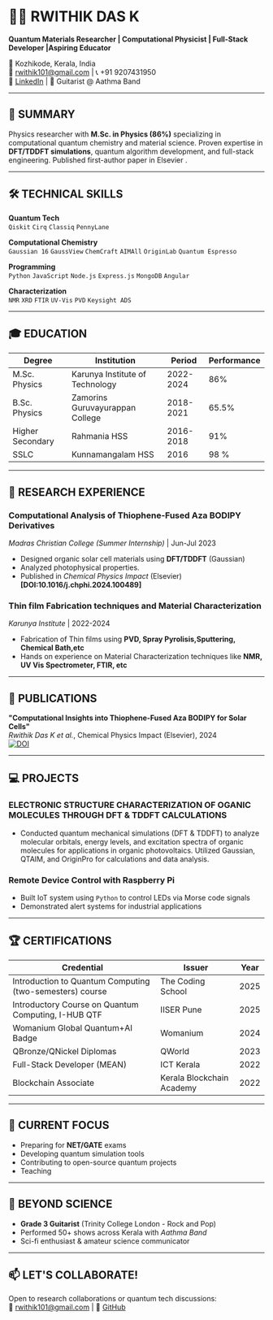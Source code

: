 # 👨🔬 RWITHIK DAS K  
**Quantum Materials Researcher | Computational Physicist | Full-Stack Developer |Aspiring Educator**

📍 Kozhikode, Kerala, India  
📧 rwithik101@gmail.com | 📞 +91 9207431950  
🔗 [LinkedIn](https://linkedin.com/in/rwithik-das-k-3a56b8235/) | 🎸 Guitarist @ Aathma Band  

---

## 🚀 SUMMARY  
Physics researcher with **M.Sc. in Physics (86%)** specializing in computational quantum chemistry and material science. Proven expertise in **DFT/TDDFT simulations**, quantum algorithm development, and full-stack engineering. Published first-author paper in Elsevier . 

---

## 🛠️ TECHNICAL SKILLS  
**Quantum Tech**  
`Qiskit`  `Cirq` `Classiq` `PennyLane`

**Computational Chemistry**  
`Gaussian 16` `GaussView` `ChemCraft` `AIMAll` `OriginLab` `Quantum Espresso`

**Programming**  
`Python` `JavaScript` `Node.js` `Express.js` `MongoDB` `Angular`  

**Characterization**  
`NMR` `XRD` `FTIR` `UV-Vis` `PVD` `Keysight ADS`  

---

## 🎓 EDUCATION  
| **Degree** | **Institution** | **Period** | **Performance** |
|------------|-----------------|------------|-----------------|
| M.Sc. Physics | Karunya Institute of Technology | 2022-2024 | 86% |
| B.Sc. Physics | Zamorins Guruvayurappan College | 2018-2021 | 65.5% |
| Higher Secondary | Rahmania HSS | 2016-2018 | 91% |
| SSLC |Kunnamangalam HSS | 2016| 98 % | 

---

## 🔬 RESEARCH EXPERIENCE  
### **Computational Analysis of Thiophene-Fused Aza BODIPY Derivatives**  
*Madras Christian College (Summer Internship)* | Jun-Jul 2023  
- Designed organic solar cell materials using **DFT/TDDFT** (Gaussian)  
- Analyzed photophysical properties.  
- Published in *Chemical Physics Impact* (Elsevier) **[DOI:10.1016/j.chphi.2024.100489]**  

### **Thin film Fabrication techniques and Material Characterization**  
*Karunya Institute* | 2022-2024  
- Fabrication of Thin films using **PVD, Spray Pyrolisis,Sputtering, Chemical Bath,etc**  
- Hands on experience on Material Characterization techniques like **NMR, UV Vis Spectrometer, FTIR, etc** 

---

## 📜 PUBLICATIONS  
**"Computational Insights into Thiophene-Fused Aza BODIPY for Solar Cells"**  
*Rwithik Das K et al.*, Chemical Physics Impact (Elsevier), 2024  
[![DOI](https://img.shields.io/badge/DOI-10.1016%2Fj.chphi.2024.100489-blue)](https://doi.org/10.1016/j.chphi.2024.100489)  

---

## 💻 PROJECTS  

### **ELECTRONIC STRUCTURE CHARACTERIZATION OF OGANIC MOLECULES THROUGH DFT & TDDFT CALCULATIONS**  
- Conducted quantum mechanical simulations (DFT & TDDFT) to analyze molecular orbitals, energy levels, and excitation spectra of organic molecules for applications in organic photovoltaics. Utilized Gaussian, QTAIM, and OriginPro for calculations and data analysis.
  
### **Remote Device Control with Raspberry Pi**  
- Built IoT system using `Python` to control LEDs via Morse code signals  
- Demonstrated alert systems for industrial applications  

---

## 🏆 CERTIFICATIONS  
| **Credential** | **Issuer** | Year |
|----------------|------------|------|
| Introduction to Quantum Computing (two-semesters) course | The Coding School | 2025 |
| Introductory Course on Quantum Computing, I-HUB QTF | IISER Pune | 2025 |
| Womanium Global Quantum+AI Badge | Womanium | 2024 |
| QBronze/QNickel Diplomas | QWorld | 2023 |
| Full-Stack Developer (MEAN) | ICT Kerala | 2022 |
| Blockchain Associate | Kerala Blockchain Academy | 2022 |

---

## 🌱 CURRENT FOCUS  
- Preparing for **NET/GATE** exams  
- Developing quantum simulation tools  
- Contributing to open-source quantum projects
- Teaching 

---

## 🎸 BEYOND SCIENCE  
- **Grade 3 Guitarist** (Trinity College London - Rock and Pop)  
- Performed 50+ shows across Kerala with *Aathma Band*  
- Sci-fi enthusiast & amateur science communicator  

---

## 📫 LET'S COLLABORATE!  
Open to research collaborations or quantum tech discussions:  
📧 rwithik101@gmail.com | 🔗 [GitHub](#)
